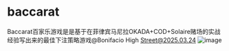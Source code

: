 # baccarat
Baccarat百家乐游戏是是基于在菲律宾马尼拉OKADA+COD+Solaire赌场的实战经验写出来的最佳下注策略游戏@Bonifacio High Street@2025.03.24
![image](https://github.com/user-attachments/assets/7317198b-c6cd-468a-8c39-85374e9bad6b)
